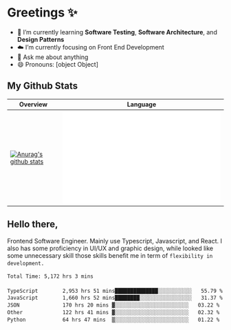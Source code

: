 # Greetings ✨

- 🌱 I’m currently learning **Software Testing**, **Software Architecture**, and **Design Patterns**
- ☁️ I’m currently focusing on Front End Development
- 💬 Ask me about anything
- 😄 Pronouns: [object Object]

## My Github Stats

| Overview | Language |
| --- | --- |
|[![Anurag's github stats](https://github-readme-stats.vercel.app/api?username=abui-am&count_private=true)](https://github.com/anuraghazra/github-readme-stats)|![Language](https://raw.githubusercontent.com/abui-am/stats/c6455f656dfce7acd3951e5ec5b25d72af0b2ee3/generated/languages.svg)|

## Hello there, 
Frontend Software Engineer. 
Mainly use Typescript, Javascript, and React. I also has some proficiency in UI/UX and graphic design, while looked like some unnecessary skill those skills benefit me in term of `flexibility in development.`


<!--START_SECTION:waka-->

```txt
Total Time: 5,172 hrs 3 mins

TypeScript        2,953 hrs 51 mins██████████████░░░░░░░░░░░   55.79 %
JavaScript        1,660 hrs 52 mins████████░░░░░░░░░░░░░░░░░   31.37 %
JSON              170 hrs 20 mins ▓░░░░░░░░░░░░░░░░░░░░░░░░   03.22 %
Other             122 hrs 41 mins ▓░░░░░░░░░░░░░░░░░░░░░░░░   02.32 %
Python            64 hrs 47 mins  ▒░░░░░░░░░░░░░░░░░░░░░░░░   01.22 %
```

<!--END_SECTION:waka-->
